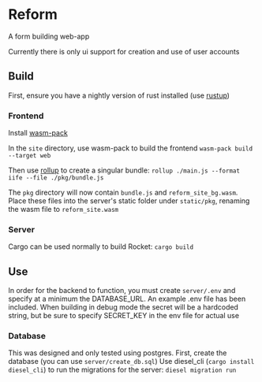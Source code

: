 # Reform

A form building web-app

Currently there is only ui support for creation and use of user accounts

## Build
First, ensure you have a nightly version of rust installed (use [rustup](https://github.com/rust-lang/rustup#installation))

### Frontend
Install [wasm-pack](https://github.com/rustwasm/wasm-pack)

In the `site` directory, use wasm-pack to build the frontend `wasm-pack build --target web`

Then use [rollup](https://rollupjs.org/guide/en/#installation) to create a singular bundle:
`rollup ./main.js --format iife --file ./pkg/bundle.js`

The `pkg` directory will now contain `bundle.js` and `reform_site_bg.wasm`. 
Place these files into the server's static folder under `static/pkg`, renaming the wasm file to `reform_site.wasm`

### Server
Cargo can be used normally to build Rocket:
`cargo build`

## Use

In order for the backend to function, you must create `server/.env` and specify at a minimum the DATABASE_URL.
An example .env file has been included.
When building in debug mode the secret will be a hardcoded string, but be sure to specify SECRET_KEY in the env file for actual use

### Database

This was designed and only tested using postgres.
First, create the database (you can use `server/create_db.sql`)
Use diesel_cli (`cargo install diesel_cli`) to run the migrations for the server: `diesel migration run`
